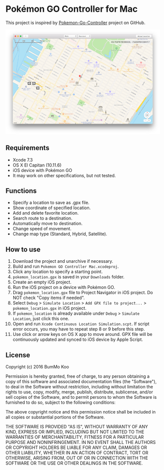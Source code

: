 # Pokémon GO Controller for Mac

This project is inspired by [Pokemon-Go-Controller](https://github.com/kahopoon/Pokemon-Go-Controller) project on GitHub.

![Screenshot](Assets/Screenshot.png)

## Requirements

* Xcode 7.3
* OS X El Capitan (10.11.6)
* iOS device with Pokémon GO
* It may work on other specifications, but not tested.

## Functions

* Specify a location to save as .gpx file.
* Show coordinate of specified location.
* Add and delete favorite location.
* Search route to a destination.
* Automatically move to destination.
* Change speed of movement.
* Change map type (Standard, Hybrid, Satellite).

## How to use

1. Download the project and unarchive if necessary.
2. Build and run `Pokemon GO Controller Mac.xcodeproj`.
3. Click any location to specify a starting point.
4. `pokemon_location.gpx` is saved in your `Downloads` folder.
5. Create an empty iOS project.
6. Run the iOS project on a device with Pokémon GO.
7. Drag `pokemon_location.gpx` file to Project Navigator in iOS project. Do NOT check "Copy items if needed".
8. Select `Debug` > `Simulate Location` > `Add GPX file to project...` > `pokemon_location.gpx` in iOS project.
9. If `pokemon_location` is already available under `Debug` > `Simulate Location`, just click this one.
10. Open and run `Xcode Continuous Location Simulation.scpt`. If script error occurs, you may have to repeat step 8 or 9 before this step.
11. Use click or arrow keys on OS X app to move around. GPX file will be continuously updated and synced to iOS device by Apple Script.

## License

Copyright (c) 2016 BumMo Koo

Permission is hereby granted, free of charge, to any person obtaining a copy of this software and associated documentation files (the "Software"), to deal in the Software without restriction, including without limitation the rights to use, copy, modify, merge, publish, distribute, sublicense, and/or sell copies of the Software, and to permit persons to whom the Software is furnished to do so, subject to the following conditions:

The above copyright notice and this permission notice shall be included in all copies or substantial portions of the Software.

THE SOFTWARE IS PROVIDED "AS IS", WITHOUT WARRANTY OF ANY KIND, EXPRESS OR IMPLIED, INCLUDING BUT NOT LIMITED TO THE WARRANTIES OF MERCHANTABILITY, FITNESS FOR A PARTICULAR PURPOSE AND NONINFRINGEMENT. IN NO EVENT SHALL THE AUTHORS OR COPYRIGHT HOLDERS BE LIABLE FOR ANY CLAIM, DAMAGES OR OTHER LIABILITY, WHETHER IN AN ACTION OF CONTRACT, TORT OR OTHERWISE, ARISING FROM, OUT OF OR IN CONNECTION WITH THE SOFTWARE OR THE USE OR OTHER DEALINGS IN THE SOFTWARE.